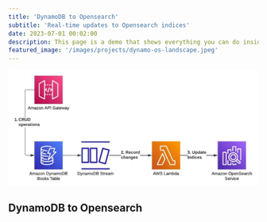 ```yaml
---
title: 'DynamoDB to Opensearch'
subtitle: 'Real-time updates to Opensearch indices'
date: 2023-07-01 00:02:00
description: This page is a demo that shows everything you can do inside portfolio and blog posts.
featured_image: '/images/projects/dynamo-os-landscape.jpeg'
---
```


![](/images/projects/dynamo-os-landscape.jpeg)


## DynamoDB to Opensearch

